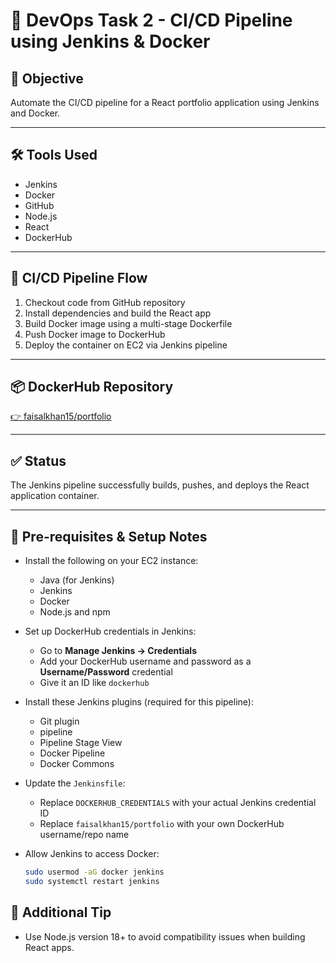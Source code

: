 # 🚀 DevOps Task 2 - CI/CD Pipeline using Jenkins & Docker

## 📌 Objective
Automate the CI/CD pipeline for a React portfolio application using Jenkins and Docker.

---

## 🛠️ Tools Used
- Jenkins  
- Docker  
- GitHub  
- Node.js  
- React  
- DockerHub  

---

## 🔄 CI/CD Pipeline Flow
1. Checkout code from GitHub repository
2. Install dependencies and build the React app
3. Build Docker image using a multi-stage Dockerfile
4. Push Docker image to DockerHub
5. Deploy the container on EC2 via Jenkins pipeline

---

## 📦 DockerHub Repository
[👉 faisalkhan15/portfolio](https://hub.docker.com/repository/docker/faisalkhan15/portfolio)

---

## ✅ Status
The Jenkins pipeline successfully builds, pushes, and deploys the React application container.

---

## 🧰 Pre-requisites & Setup Notes

- Install the following on your EC2 instance:
  - Java (for Jenkins)
  - Jenkins
  - Docker
  - Node.js and npm

- Set up DockerHub credentials in Jenkins:
  - Go to **Manage Jenkins → Credentials**
  - Add your DockerHub username and password as a **Username/Password** credential
  - Give it an ID like `dockerhub`

- Install these Jenkins plugins (required for this pipeline):
  - Git plugin
  - pipeline
  - Pipeline Stage View
  - Docker Pipeline
  - Docker Commons

- Update the `Jenkinsfile`:
  - Replace `DOCKERHUB_CREDENTIALS` with your actual Jenkins credential ID
  - Replace `faisalkhan15/portfolio` with your own DockerHub username/repo name

- Allow Jenkins to access Docker:
  ```bash
  sudo usermod -aG docker jenkins
  sudo systemctl restart jenkins

## 🔧 Additional Tip
- Use Node.js version 18+ to avoid compatibility issues when building React apps.
